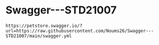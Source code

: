 # Swagger---STD21007

    https://petstore.swagger.io/?url=https://raw.githubusercontent.com/Noums26/Swagger---STD21007/main/swagger.yml